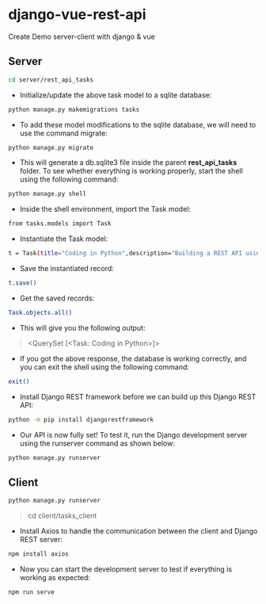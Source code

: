 # django-vue-rest-api
Create Demo server-client with django &amp; vue

## Server

```bash
cd server/rest_api_tasks
```

- Initialize/update the above task model to a sqlite database:
```bash
python manage.py makemigrations tasks
```

- To add these model modifications to the sqlite database, we will need to use the command migrate:
```bash
python manage.py migrate
```

- This will generate a db.sqlite3 file inside the parent **rest_api_tasks** folder. To see whether everything is working properly, start the shell using the following command:
```bash
python manage.py shell
```

- Inside the shell environment, import the Task model:
```bash
from tasks.models import Task
```

- Instantiate the Task model:
```bash
t = Task(title="Coding in Python",description="Building a REST API using django")
```

- Save the instantiated record:
```bash
t.save()
```

- Get the saved records:
```bash
Task.objects.all()
```

- This will give you the following output:
> <QuerySet [<Task: Coding in Python>]>

- If you got the above response, the database is working correctly, and you can exit the shell using the following command:
```bash
exit()
```

- Install Django REST framework before we can build up this Django REST API:
```bash
python -m pip install djangorestframework
```

- Our API is now fully set! To test it, run the Django development server using the runserver command as shown below:
```bash
python manage.py runserver
```



## Client

```bash
python manage.py runserver
```
> cd client/tasks_client

- Install Axios to handle the communication between the client and Django REST server:
```bash
npm install axios
```

- Now you can start the development server to test if everything is working as expected:
```bash
npm run serve
```
